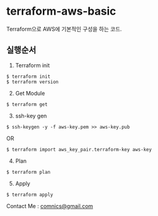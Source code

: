 # terraform-aws-basic
Terraform으로 AWS에 기본적인 구성을 하는 코드.

## 실행순서
1. Terraform init
```
$ terraform init
$ terraform version
```

2. Get Module
```
$ terraform get
```

3. ssh-key gen

```
$ ssh-keygen -y -f aws-key.pem >> aws-key.pub
```
OR

```
$ terraform import aws_key_pair.terraform-key aws-key
```

4. Plan
```
$ terraform plan
```

5. Apply
```
$ terraform apply
```

Contact Me : comnics@gmail.com
